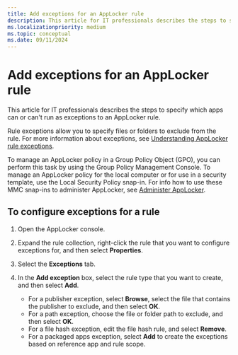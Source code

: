 ```yaml
---
title: Add exceptions for an AppLocker rule
description: This article for IT professionals describes the steps to specify which apps can or can't run as exceptions to an AppLocker rule.
ms.localizationpriority: medium
ms.topic: conceptual
ms.date: 09/11/2024
---
```


# Add exceptions for an AppLocker rule

This article for IT professionals describes the steps to specify which apps can or can't run as exceptions to an AppLocker rule.

Rule exceptions allow you to specify files or folders to exclude from the rule. For more information about exceptions, see [Understanding AppLocker rule exceptions](understanding-applocker-rule-exceptions.md).

To manage an AppLocker policy in a Group Policy Object (GPO), you can perform this task by using the Group Policy Management Console. To manage an AppLocker policy for the local computer or for use in a security template, use the Local Security Policy snap-in. For info how to use these MMC snap-ins to administer AppLocker, see [Administer AppLocker](administer-applocker.md#using-the-mmc-snap-ins-to-administer-applocker).

## To configure exceptions for a rule

1. Open the AppLocker console.
2. Expand the rule collection, right-click the rule that you want to configure exceptions for, and then select **Properties**.
3. Select the **Exceptions** tab.
4. In the **Add exception** box, select the rule type that you want to create, and then select **Add**.

    - For a publisher exception, select **Browse**, select the file that contains the publisher to exclude, and then select **OK**.
    - For a path exception, choose the file or folder path to exclude, and then select **OK**.
    - For a file hash exception, edit the file hash rule, and select **Remove**.
    - For a packaged apps exception, select **Add** to create the exceptions based on reference app and rule scope.

